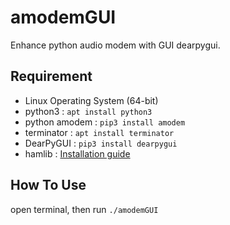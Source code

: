 # amodemGUI
Enhance python audio modem with GUI dearpygui.

## Requirement
- Linux Operating System (64-bit)
- python3 : `apt install python3`
- python amodem : `pip3 install amodem`
- terminator : `apt install terminator`
- DearPyGUI : `pip3 install dearpygui`
- hamlib : [Installation guide](https://github.com/Hamlib/Hamlib)

## How To Use
open terminal, then run `./amodemGUI`
